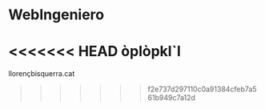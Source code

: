 # WebIngeniero
<<<<<<< HEAD
òplòpkl`l
=======

llorençbisquerra.cat 
>>>>>>> f2e737d297110c0a91384cfeb7a561b949c7a12d
